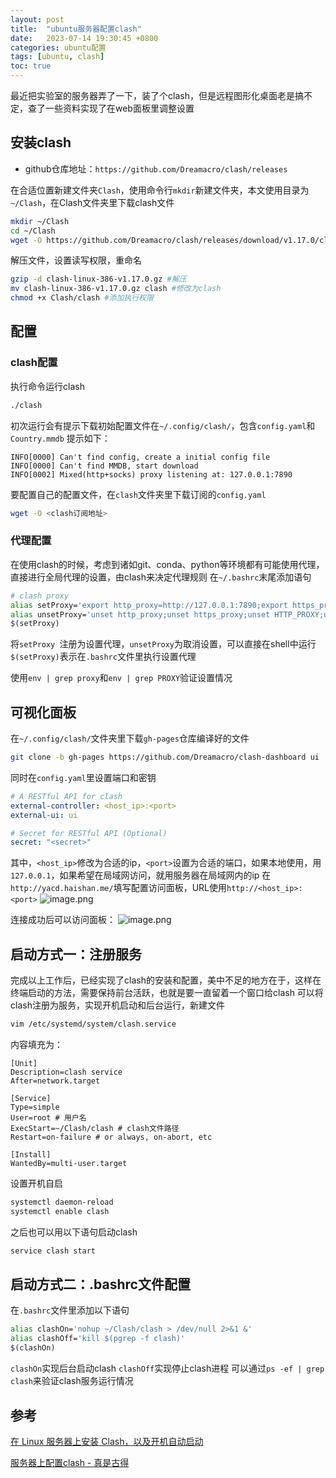 ```yaml
---
layout: post
title:  "ubuntu服务器配置clash"
date:   2023-07-14 19:30:45 +0800
categories: ubuntu配置
tags: [ubuntu, clash]
toc: true
---
```


最近把实验室的服务器弄了一下，装了个clash，但是远程图形化桌面老是搞不定，查了一些资料实现了在web面板里调整设置

## 安装clash

- github仓库地址：`https://github.com/Dreamacro/clash/releases `

在合适位置新建文件夹`Clash`，使用命令行`mkdir`新建文件夹，本文使用目录为 `~/Clash`，在Clash文件夹里下载clash文件 
```bash
mkdir ~/Clash 
cd ~/Clash
wget -O https://github.com/Dreamacro/clash/releases/download/v1.17.0/clash-linux-386-v1.17.0.gz
```
解压文件，设置读写权限，重命名
```bash
gzip -d clash-linux-386-v1.17.0.gz #解压 
mv clash-linux-386-v1.17.0.gz clash #修改为clash
chmod +x Clash/clash #添加执行权限
```

## 配置

### clash配置

执行命令运行clash
```bash
./clash
```
初次运行会有提示下载初始配置文件在`~/.config/clash/`，包含`config.yaml`和`Country.mmdb`
提示如下：
```terminal
INFO[0000] Can't find config, create a initial config file 
INFO[0000] Can't find MMDB, start download              
INFO[0002] Mixed(http+socks) proxy listening at: 127.0.0.1:7890 
```
要配置自己的配置文件，在`clash`文件夹里下载订阅的`config.yaml`
```bash
wget -O <clash订阅地址>
```

### 代理配置

在使用clash的时候，考虑到诸如git、conda、python等环境都有可能使用代理，直接进行全局代理的设置，由clash来决定代理规则
在`~/.bashrc`末尾添加语句
```bash
# clash proxy
alias setProxy='export http_proxy=http://127.0.0.1:7890;export https_proxy=http://127.0.0.1:7890;export HTTP_PROXY=http://127.0.0.1:7890;export HTTPS_PROXY=http://127.0.0.1:7890'
alias unsetProxy='unset http_proxy;unset https_proxy;unset HTTP_PROXY;unset HTTPS_PROXY'
$(setProxy)
```
将`setProxy `注册为设置代理，`unsetProxy`为取消设置，可以直接在shell中运行
`$(setProxy)`表示在`.bashrc`文件里执行设置代理

使用`env | grep proxy`和`env | grep PROXY`验证设置情况

## 可视化面板
在`~/.config/clash/`文件夹里下载`gh-pages`仓库编译好的文件
```bash
git clone -b gh-pages https://github.com/Dreamacro/clash-dashboard ui
```
同时在`config.yaml`里设置端口和密钥
```yaml
# A RESTful API for clash
external-controller: <host_ip>:<port>
external-ui: ui

# Secret for RESTful API (Optional)
secret: "<secret>"
```
其中，`<host_ip>`修改为合适的ip，`<port>`设置为合适的端口，如果本地使用，用`127.0.0.1`，如果希望在局域网访问，就用服务器在局域网内的ip
在`http://yacd.haishan.me/`填写配置访问面板，URL使用`http://<host_ip>:<port>`
![image.png](https://gitee.com/Braised_Lamb/pic-bed/raw/master/202307141400559.png)

连接成功后可以访问面板：
![image.png](https://gitee.com/Braised_Lamb/pic-bed/raw/master/202307141405478.png)

## 启动方式一：注册服务

完成以上工作后，已经实现了clash的安装和配置，美中不足的地方在于，这样在终端启动的方法，需要保持前台活跃，也就是要一直留着一个窗口给clash
可以将clash注册为服务，实现开机启动和后台运行，新建文件
```bash
vim /etc/systemd/system/clash.service
```
内容填充为：
```
[Unit] 
Description=clash service 
After=network.target 

[Service] 
Type=simple 
User=root # 用户名
ExecStart=~/Clash/clash # clash文件路径 
Restart=on-failure # or always, on-abort, etc 

[Install] 
WantedBy=multi-user.target
```
设置开机自启
```bash
systemctl daemon-reload 
systemctl enable clash
```

之后也可以用以下语句启动clash
```bash
service clash start
```

## 启动方式二：.bashrc文件配置

在`.bashrc`文件里添加以下语句
```bash
alias clashOn='nohup ~/Clash/clash > /dev/null 2>&1 &'
alias clashOff='kill $(pgrep -f clash)'
$(clashOn)
```
`clashOn`实现后台启动clash
`clashOff`实现停止clash进程
可以通过`ps -ef | grep clash`来验证clash服务运行情况

## 参考
[在 Linux 服务器上安装 Clash，以及开机自动启动](https://www.xxpyy.top/detailed?id=14)

[服务器上配置clash - 真是古得](https://www.duckflew.cn/archives/fu-wu-qi-shang-pei-zhi-c-l-a-s-h)